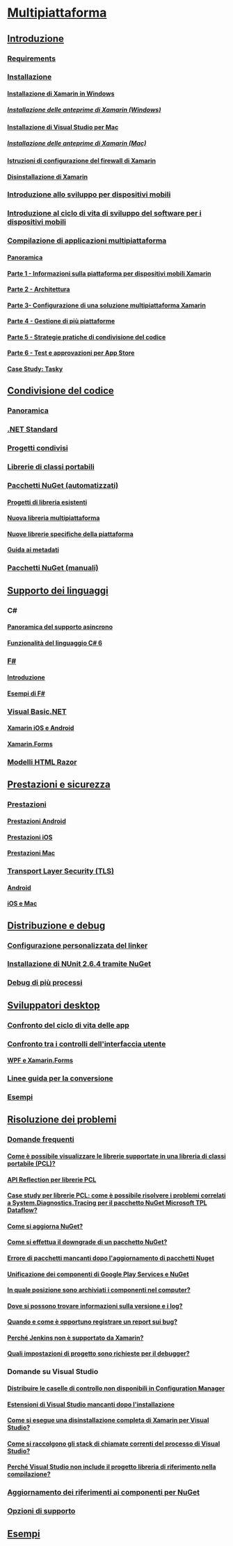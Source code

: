 # [Multipiattaforma](index.yml)
## [Introduzione](get-started/index.md)
### [Requirements](get-started/requirements.md)
### [Installazione](get-started/installation/index.md)
#### [Installazione di Xamarin in Windows](get-started/installation/windows.md)
##### [Installazione delle anteprime di Xamarin (Windows)](get-started/installation/windows-preview.md)
#### [Installazione di Visual Studio per Mac](/visualstudio/mac/installation/)
##### [Installazione delle anteprime di Xamarin (Mac)](/visualstudio/mac/update/)
#### [Istruzioni di configurazione del firewall di Xamarin](get-started/installation/firewall.md)
#### [Disinstallazione di Xamarin](get-started/installation/uninstalling-xamarin.md)
### [Introduzione allo sviluppo per dispositivi mobili](get-started/introduction-to-mobile-development.md)
### [Introduzione al ciclo di vita di sviluppo del software per i dispositivi mobili](get-started/introduction-to-mobile-sdlc.md)

### [Compilazione di applicazioni multipiattaforma](app-fundamentals/building-cross-platform-applications/index.md)
#### [Panoramica](app-fundamentals/building-cross-platform-applications/overview.md)
#### [Parte 1 - Informazioni sulla piattaforma per dispositivi mobili Xamarin](app-fundamentals/building-cross-platform-applications/understanding-the-xamarin-mobile-platform.md)
#### [Parte 2 - Architettura](app-fundamentals/building-cross-platform-applications/architecture.md)
#### [Parte 3- Configurazione di una soluzione multipiattaforma Xamarin](app-fundamentals/building-cross-platform-applications/setting-up-a-xamarin-cross-platform-solution.md)
#### [Parte 4 - Gestione di più piattaforme](app-fundamentals/building-cross-platform-applications/platform-divergence-abstraction-divergent-implementation.md)
#### [Parte 5 - Strategie pratiche di condivisione del codice](app-fundamentals/building-cross-platform-applications/practical-code-sharing-strategies.md)
#### [Parte 6 - Test e approvazioni per App Store](app-fundamentals/building-cross-platform-applications/testing-and-app-store-approvals.md)
#### [Case Study: Tasky](app-fundamentals/building-cross-platform-applications/case-study-tasky.md)

## [Condivisione del codice](app-fundamentals/index.md)
### [Panoramica](app-fundamentals/code-sharing.md)
### [.NET Standard](app-fundamentals/net-standard.md)
### [Progetti condivisi](app-fundamentals/shared-projects.md)
### [Librerie di classi portabili](app-fundamentals/pcl.md)
### [Pacchetti NuGet (automatizzati)](app-fundamentals/nuget-multiplatform-libraries/index.md)
#### [Progetti di libreria esistenti](app-fundamentals/nuget-multiplatform-libraries/existing-library.md)
#### [Nuova libreria multipiattaforma](app-fundamentals/nuget-multiplatform-libraries/single-codebase.md)
#### [Nuove librerie specifiche della piattaforma](app-fundamentals/nuget-multiplatform-libraries/platform-specific.md)
#### [Guida ai metadati](app-fundamentals/nuget-multiplatform-libraries/metadata.md)
### [Pacchetti NuGet (manuali)](app-fundamentals/nuget-manual.md)

## [Supporto dei linguaggi](platform/index.md)

### C#
#### [Panoramica del supporto asincrono](platform/async.md)
#### [Funzionalità del linguaggio C# 6](platform/csharp-six.md)
### [F#](platform/fsharp/index.md)
#### [Introduzione](platform/fsharp/overview.md)
#### [Esempi di F#](platform/fsharp/samples.md)
### [Visual Basic.NET](platform/visual-basic/index.md)
#### [Xamarin iOS e Android](platform/visual-basic/native-apps.md)
#### [Xamarin.Forms](platform/visual-basic/xamarin-forms.md)
### [Modelli HTML Razor](platform/razor-html-templates/index.md)

## [Prestazioni e sicurezza](deploy-test/performance.md)
### [Prestazioni](deploy-test/memory-perf-best-practices.md)
#### [Prestazioni Android](~/android/deploy-test/performance.md?context=xamarin/cross-platform)
#### [Prestazioni iOS](~/ios/deploy-test/performance.md?context=xamarin/cross-platform)
#### [Prestazioni Mac](~/mac/deploy-test/performance.md?context=xamarin/cross-platform)
### [Transport Layer Security (TLS)](app-fundamentals/transport-layer-security.md)
#### [Android](~/android/app-fundamentals/http-stack.md?context=xamarin/cross-platform)
#### [iOS e Mac](~/cross-platform/macios/http-stack.md?context=xamarin/cross-platform)
## [Distribuzione e debug](deploy-test/index.md)
### [Configurazione personalizzata del linker](deploy-test/linker.md)
### [Installazione di NUnit 2.6.4 tramite NuGet](deploy-test/installing-nunit-using-nuget.md)
### [Debug di più processi](deploy-test/multi-process-debugging.md)

## [Sviluppatori desktop](desktop/index.md)
### [Confronto del ciclo di vita delle app](desktop/lifecycle.md)
### [Confronto tra i controlli dell'interfaccia utente](desktop/controls/index.md)
#### [WPF e Xamarin.Forms](desktop/controls/wpf.md)
### [Linee guida per la conversione](desktop/porting.md)
### [Esempi](desktop/samples.md)

## [Risoluzione dei problemi](troubleshooting/index.md)
### [Domande frequenti](troubleshooting/questions/index.md)
#### [Come è possibile visualizzare le librerie supportate in una libreria di classi portabile (PCL)?](troubleshooting/questions/pcl-support-libraries.md)
#### [API Reflection per librerie PCL](troubleshooting/questions/pcl-reflection.md)
#### [Case study per librerie PCL: come è possibile risolvere i problemi correlati a System.Diagnostics.Tracing per il pacchetto NuGet Microsoft TPL Dataflow?](troubleshooting/questions/pcl-case-study.md)
#### [Come si aggiorna NuGet?](troubleshooting/questions/nuget-update.md)
#### [Come si effettua il downgrade di un pacchetto NuGet?](troubleshooting/questions/nuget-package-downgrade.md)
#### [Errore di pacchetti mancanti dopo l'aggiornamento di pacchetti Nuget](troubleshooting/questions/nuget-packages-missing.md)
#### [Unificazione dei componenti di Google Play Services e NuGet](troubleshooting/questions/gps-components-nuget.md)
#### [In quale posizione sono archiviati i componenti nel computer?](troubleshooting/questions/component-storage.md)
#### [Dove si possono trovare informazioni sulla versione e i log?](troubleshooting/questions/version-logs.md)
#### [Quando e come è opportuno registrare un report sui bug?](troubleshooting/questions/howto-file-bug.md)
#### [Perché Jenkins non è supportato da Xamarin?](troubleshooting/questions/xamarin-jenkins.md)
#### [Quali impostazioni di progetto sono richieste per il debugger?](troubleshooting/questions/debugger-settings.md)

### Domande su Visual Studio
#### [Distribuire le caselle di controllo non disponibili in Configuration Manager](troubleshooting/questions/deploy-checkboxes.md)
#### [Estensioni di Visual Studio mancanti dopo l'installazione](troubleshooting/questions/missing-vs-extensions.md)
#### [Come si esegue una disinstallazione completa di Xamarin per Visual Studio?](troubleshooting/questions/uninstall-xamarin-vs.md)
#### [Come si raccolgono gli stack di chiamate correnti del processo di Visual Studio?](troubleshooting/questions/vs-callstack.md)
#### [Perché Visual Studio non include il progetto libreria di riferimento nella compilazione?](troubleshooting/questions/vs-config-manager.md)

### [Aggiornamento dei riferimenti ai componenti per NuGet](troubleshooting/component-nuget.md)
### [Opzioni di supporto](troubleshooting/support-options.md)
## [Esempi](samples/index.yml)
